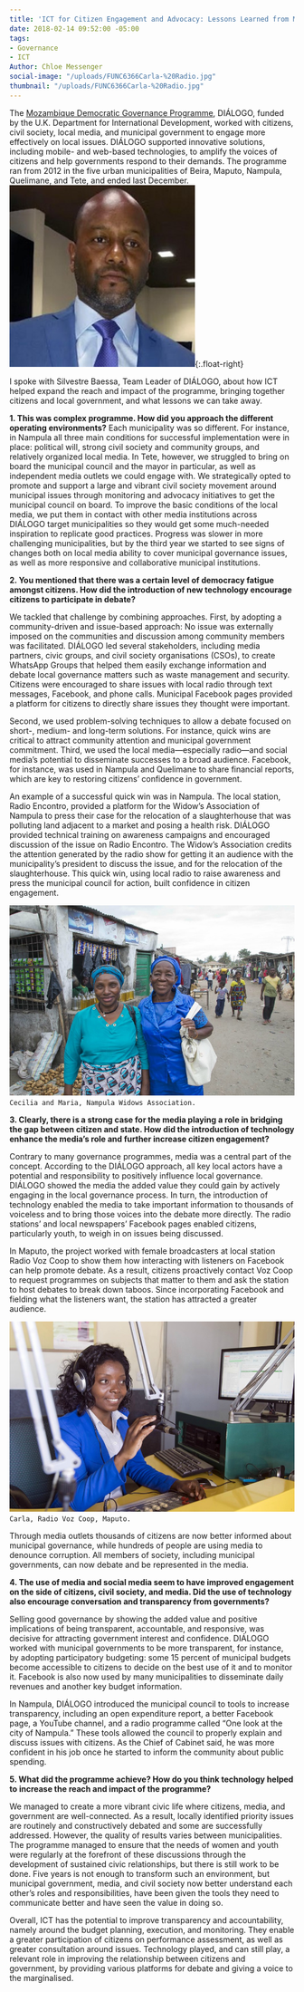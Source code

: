```yaml
---
title: 'ICT for Citizen Engagement and Advocacy: Lessons Learned from Mozambique DIÁLOGO'
date: 2018-02-14 09:52:00 -05:00
tags:
- Governance
- ICT
Author: Chloe Messenger
social-image: "/uploads/FUNC6366Carla-%20Radio.jpg"
thumbnail: "/uploads/FUNC6366Carla-%20Radio.jpg"
---
```


The [Mozambique Democratic Governance Programme](https://www.dai.com/our-work/projects/mozambique-democratic-governance-support-programme-dgsp), DIÁLOGO, funded by the U.K. Department for International Development, worked with citizens, civil society, local media, and municipal government to engage more effectively on local issues. DIÁLOGO supported innovative solutions, including mobile- and web-based technologies, to amplify the voices of citizens and help governments respond to their demands. The programme ran from 2012 in the five urban municipalities of Beira, Maputo, Nampula, Quelimane, and Tete, and ended last December.
![SIlvestre.jpg](/uploads/SIlvestre.jpg){:.float-right}

<!--more-->

I spoke with Silvestre Baessa, Team Leader of DIÁLOGO, about how ICT helped expand the reach and impact of the programme, bringing together citizens and local government, and what lessons we can take away.

**1. This was complex programme. How did you approach the different operating environments?**
Each municipality was so different. For instance, in Nampula all three main conditions for successful implementation were in place: political will, strong civil society and community groups, and relatively organized local media. In Tete, however, we struggled to bring on board the municipal council and the mayor in particular, as well as independent media outlets we could engage with. We strategically opted to promote and support a large and vibrant civil society movement around municipal issues through monitoring and advocacy initiatives to get the municipal council on board. To improve the basic conditions of the local media, we put them in contact with other media institutions across DIÁLOGO target municipalities so they would get some much-needed inspiration to replicate good practices. Progress was slower in more challenging municipalities, but by the third year we started to see signs of changes both on local media ability to cover municipal governance issues, as well as more responsive and collaborative municipal institutions.

**2. You mentioned that there was a certain level of democracy fatigue amongst citizens. How did the introduction of new technology encourage citizens to participate in debate?**

We tackled that challenge by combining approaches. First, by adopting a community-driven and issue-based approach: No issue was externally imposed on the communities and discussion among community members was facilitated. DIÁLOGO led several stakeholders, including media partners, civic groups, and civil society organisations (CSOs), to create WhatsApp Groups that helped them easily exchange information and debate local governance matters such as waste management and security. Citizens were encouraged to share issues with local radio through text messages, Facebook, and phone calls. Municipal Facebook pages provided a platform for citizens to directly share issues they thought were important.

Second, we used problem-solving techniques to allow a debate focused on short-, medium- and long-term solutions. For instance, quick wins are critical to attract community attention and municipal government commitment. Third, we used the local media—especially radio—and social media’s potential to disseminate successes to a broad audience. Facebook, for instance, was used in Nampula and Quelimane to share financial reports, which are key to restoring citizens’ confidence in government.

An example of a successful quick win was in Nampula. The local station, Radio Encontro, provided a platform for the Widow’s Association of Nampula to press their case for the relocation of a slaughterhouse that was polluting land adjacent to a market and posing a health risk. DIÁLOGO provided technical training on awareness campaigns and encouraged discussion of the issue on Radio Encontro. The Widow’s Association credits the attention generated by the radio show for getting it an audience with the municipality’s president to discuss the issue, and for the relocation of the slaughterhouse. This quick win, using local radio to raise awareness and press the municipal council for action, built confidence in citizen engagement.

![FUNC6183CeciliaandMaria-Widowsassoc.jpg](/uploads/FUNC6183CeciliaandMaria-Widowsassoc.jpg)
`Cecilia and Maria, Nampula Widows Association.`

**3. Clearly, there is a strong case for the media playing a role in bridging the gap between citizen and state. How did the introduction of technology enhance the media’s role and further increase citizen engagement?**

Contrary to many governance programmes, media was a central part of the concept. According to the DIÁLOGO approach, all key local actors have a potential and responsibility to positively influence local governance. DIÁLOGO showed the media the added value they could gain by actively engaging in the local governance process. In turn, the introduction of technology enabled the media to take important information to thousands of voiceless and to bring those voices into the debate more directly. The radio stations’ and local newspapers’ Facebook pages enabled citizens, particularly youth, to weigh in on issues being discussed.

In Maputo, the project worked with female broadcasters at local station Radio Voz Coop to show them how interacting with listeners on Facebook can help promote debate. As a result, citizens proactively contact Voz Coop to request programmes on subjects that matter to them and ask the station to host debates to break down taboos. Since incorporating Facebook and fielding what the listeners want, the station has attracted a greater audience.

![FUNC6366Carla-Radio.jpg](/uploads/FUNC6366Carla-Radio.jpg)
`Carla, Radio Voz Coop, Maputo.`

Through media outlets thousands of citizens are now better informed about municipal governance, while hundreds of people are using media to denounce corruption. All members of society, including municipal governments, can now debate and be represented in the media.

**4. The use of media and social media seem to have improved engagement on the side of citizens, civil society, and media. Did the use of technology also encourage conversation and transparency from governments?**

Selling good governance by showing the added value and positive implications of being transparent, accountable, and responsive, was decisive for attracting government interest and confidence. DIÁLOGO worked with municipal governments to be more transparent, for instance, by adopting participatory budgeting: some 15 percent of municipal budgets become accessible to citizens to decide on the best use of it and to monitor it. Facebook is also now used by many municipalities to disseminate daily revenues and another key budget information.

In Nampula, DIÁLOGO introduced the municipal council to tools to increase transparency, including an open expenditure report, a better Facebook page, a YouTube channel, and a radio programme called “One look at the city of Nampula.” These tools allowed the council to properly explain and discuss issues with citizens. As the Chief of Cabinet said, he was more confident in his job once he started to inform the community about public spending.

**5. What did the programme achieve? How do you think technology helped to increase the reach and impact of the programme?**

We managed to create a more vibrant civic life where citizens, media, and government are well-connected. As a result, locally identified priority issues are routinely and constructively debated and some are successfully addressed. However, the quality of results varies between municipalities. The programme managed to ensure that the needs of women and youth were regularly at the forefront of these discussions through the development of sustained civic relationships, but there is still work to be done. Five years is not enough to transform such an environment, but municipal government, media, and civil society now better understand each other’s roles and responsibilities, have been given the tools they need to communicate better and have seen the value in doing so.

Overall, ICT has the potential to improve transparency and accountability, namely around the budget planning, execution, and monitoring. They enable a greater participation of citizens on performance assessment, as well as greater consultation around issues. Technology played, and can still play, a relevant role in improving the relationship between citizens and government, by providing various platforms for debate and giving a voice to the marginalised.
